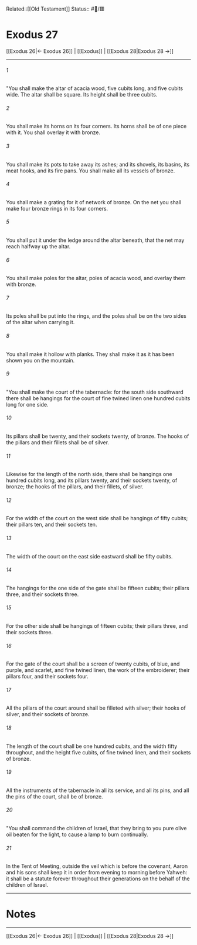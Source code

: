 Related::[[Old Testament]]
Status:: #📖/🟥
# Exodus 27

[[Exodus 26|← Exodus 26]] | [[Exodus]] | [[Exodus 28|Exodus 28 →]]
***



###### 1 
"You shall make the altar of acacia wood, five cubits long, and five cubits wide. The altar shall be square. Its height shall be three cubits. 

###### 2 
You shall make its horns on its four corners. Its horns shall be of one piece with it. You shall overlay it with bronze. 

###### 3 
You shall make its pots to take away its ashes; and its shovels, its basins, its meat hooks, and its fire pans. You shall make all its vessels of bronze. 

###### 4 
You shall make a grating for it of network of bronze. On the net you shall make four bronze rings in its four corners. 

###### 5 
You shall put it under the ledge around the altar beneath, that the net may reach halfway up the altar. 

###### 6 
You shall make poles for the altar, poles of acacia wood, and overlay them with bronze. 

###### 7 
Its poles shall be put into the rings, and the poles shall be on the two sides of the altar when carrying it. 

###### 8 
You shall make it hollow with planks. They shall make it as it has been shown you on the mountain. 

###### 9 
"You shall make the court of the tabernacle: for the south side southward there shall be hangings for the court of fine twined linen one hundred cubits long for one side. 

###### 10 
Its pillars shall be twenty, and their sockets twenty, of bronze. The hooks of the pillars and their fillets shall be of silver. 

###### 11 
Likewise for the length of the north side, there shall be hangings one hundred cubits long, and its pillars twenty, and their sockets twenty, of bronze; the hooks of the pillars, and their fillets, of silver. 

###### 12 
For the width of the court on the west side shall be hangings of fifty cubits; their pillars ten, and their sockets ten. 

###### 13 
The width of the court on the east side eastward shall be fifty cubits. 

###### 14 
The hangings for the one side of the gate shall be fifteen cubits; their pillars three, and their sockets three. 

###### 15 
For the other side shall be hangings of fifteen cubits; their pillars three, and their sockets three. 

###### 16 
For the gate of the court shall be a screen of twenty cubits, of blue, and purple, and scarlet, and fine twined linen, the work of the embroiderer; their pillars four, and their sockets four. 

###### 17 
All the pillars of the court around shall be filleted with silver; their hooks of silver, and their sockets of bronze. 

###### 18 
The length of the court shall be one hundred cubits, and the width fifty throughout, and the height five cubits, of fine twined linen, and their sockets of bronze. 

###### 19 
All the instruments of the tabernacle in all its service, and all its pins, and all the pins of the court, shall be of bronze. 

###### 20 
"You shall command the children of Israel, that they bring to you pure olive oil beaten for the light, to cause a lamp to burn continually. 

###### 21 
In the Tent of Meeting, outside the veil which is before the covenant, Aaron and his sons shall keep it in order from evening to morning before Yahweh: it shall be a statute forever throughout their generations on the behalf of the children of Israel.

---
# Notes


***
[[Exodus 26|← Exodus 26]] | [[Exodus]] | [[Exodus 28|Exodus 28 →]]
